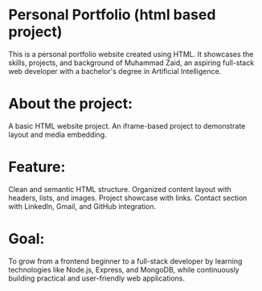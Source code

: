 # Personal Portfolio (html based project)
This is a personal portfolio website created using HTML. 
It showcases the skills, projects, and background of Muhammad Zaid, an aspiring full-stack web developer 
with a bachelor's degree in Artificial Intelligence.

# About the project:
A basic HTML website project.
An iframe-based project to demonstrate layout and media embedding.

# Feature:
Clean and semantic HTML structure.
Organized content layout with headers, lists, and images.
Project showcase with links.
Contact section with LinkedIn, Gmail, and GitHub integration.

# Goal:
To grow from a frontend beginner to a full-stack developer by learning technologies like Node.js, Express, and MongoDB, while 
continuously building practical and user-friendly web applications.

